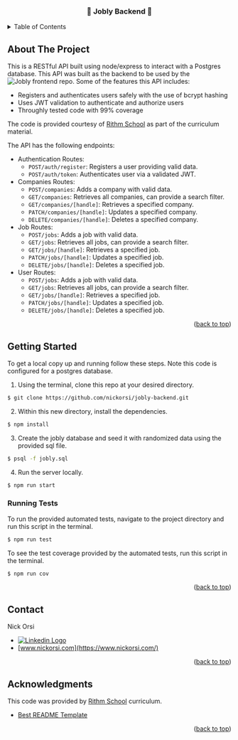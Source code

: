 <!-- Improved compatibility of back to top link: See: https://github.com/othneildrew/Best-README-Template/pull/73 -->
<a name="readme-top"></a>
<!--
*** Thanks for checking out the Best-README-Template. If you have a suggestion
*** that would make this better, please fork the repo and create a pull request
*** or simply open an issue with the tag "enhancement".
*** Don't forget to give the project a star!
*** Thanks again! Now go create something AMAZING! :D
-->



<!-- PROJECT SHIELDS -->
<!--
*** I'm using markdown "reference style" links for readability.
*** Reference links are enclosed in brackets [ ] instead of parentheses ( ).
*** See the bottom of this document for the declaration of the reference variables
*** for contributors-url, forks-url, etc. This is an optional, concise syntax you may use.
*** https://www.markdownguide.org/basic-syntax/#reference-style-links
-->

<!-- PROJECT LOGO -->
<h3 align="center">👔 Jobly Backend 👔</h3>


<!-- TABLE OF CONTENTS -->
<details>
  <summary>Table of Contents</summary>
  <ol>
    <li>
      <a href="#about-the-project">About The Project</a>
    </li>
    <li>
      <a href="#getting-started">Getting Started</a>
      <ul>
        <li><a href="#running-tests">Running Tests</a></li>
      </ul>
    </li>
    <li><a href="#contact">Contact</a></li>
    <li><a href="#acknowledgments">Acknowledgments</a></li>
  </ol>
</details>



<!-- ABOUT THE PROJECT -->
## About The Project

This is a RESTful API built using node/express to interact with a Postgres database. This API was built as the backend to be used by the ![Jobly frontend](https://github.com/nickorsi/react-ts-jobly-fronted-vite) repo. Some of the features this API includes:
* Registers and authenticates users safely with the use of bcrypt hashing
* Uses JWT validation to authenticate and authorize users
* Throughly tested code with 99% coverage


The code is provided courtesy of [Rithm School](https://www.rithmschool.com/) as part of the curriculum material.

The API has the following endpoints:
* Authentication Routes:
  * ```POST/auth/register```: Registers a user providing valid data.
  * ```POST/auth/token```: Authenticates user via a validated JWT.
* Companies Routes:
  * ```POST/companies```: Adds a company with valid data.
  * ```GET/companies```: Retrieves all companies, can provide a search filter.
  * ```GET/companies/[handle]```: Retrieves a specified company.
  * ```PATCH/companies/[handle]```: Updates a specified company.
  * ```DELETE/companies/[handle]```: Deletes a specified company.
* Job Routes:
  * ```POST/jobs```: Adds a job with valid data.
  * ```GET/jobs```: Retrieves all jobs, can provide a search filter.
  * ```GET/jobs/[handle]```: Retrieves a specified job.
  * ```PATCH/jobs/[handle]```: Updates a specified job.
  * ```DELETE/jobs/[handle]```: Deletes a specified job.
* User Routes:
  * ```POST/jobs```: Adds a job with valid data.
  * ```GET/jobs```: Retrieves all jobs, can provide a search filter.
  * ```GET/jobs/[handle]```: Retrieves a specified job.
  * ```PATCH/jobs/[handle]```: Updates a specified job.
  * ```DELETE/jobs/[handle]```: Deletes a specified job.




<p align="right">(<a href="#readme-top">back to top</a>)</p>



<!-- GETTING STARTED -->
## Getting Started
To get a local copy up and running follow these steps. Note this code is configured for a postgres database.

1. Using the terminal, clone this repo at your desired directory.

  ```sh
  $ git clone https://github.com/nickorsi/jobly-backend.git
  ```
2. Within this new directory, install the dependencies.

  ```sh
  $ npm install
  ```
3. Create the jobly database and seed it with randomized data using the provided sql file.

  ```sh
  $ psql -f jobly.sql
  ```
4. Run the server locally.

  ```sh
  $ npm run start
  ```

### Running Tests
To run the provided automated tests, navigate to the project directory and run this script in the terminal.

  ```sh
  $ npm run test
  ```

To see the test coverage provided by the automated tests, run this script in the terminal.

  ```sh
  $ npm run cov
  ```

<p align="right">(<a href="#readme-top">back to top</a>)</p>


<!-- CONTACT -->
## Contact

Nick Orsi
* [<img src="https://img.shields.io/badge/linkedin-%230077B5.svg?style=for-the-badge&logo=linkedin&logoColor=white" alt="Linkedin Logo">](https://www.linkedin.com/in/nicholas-orsi-18ab8382/)
* [www.nickorsi.com](https://www.nickorsi.com/)

<p align="right">(<a href="#readme-top">back to top</a>)</p>



<!-- ACKNOWLEDGMENTS -->
## Acknowledgments
This code was provided by [Rithm School](https://www.rithmschool.com/) curriculum.

* [Best README Template](https://github.com/othneildrew/Best-README-Template)

<p align="right">(<a href="#readme-top">back to top</a>)</p>
